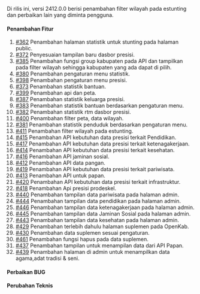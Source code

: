 Di rilis ini, versi 2412.0.0 berisi penambahan filter wilayah pada estunting dan perbaikan lain yang diminta pengguna.

#### Penambahan Fitur

1. [#362](https://github.com/OpenSID/OpenKab/issues/362) Penambahan halaman statistik untuk stunting pada halaman public.
2. [#372](https://github.com/OpenSID/OpenKab/issues/372) Penyesuaian tampilan baru dasbor presisi.
3. [#385](https://github.com/OpenSID/OpenKab/issues/385) Penambahan fungsi group kabupaten pada API dan tampilkan pada filter wilayah sehingga kabupaten yang ada dapat di pilih.
4. [#380](https://github.com/OpenSID/OpenKab/issues/380) Penambahan pengaturan menu statistik.
5. [#398](https://github.com/OpenSID/OpenKab/issues/398) Penambahan pengaturan menu presisi.
6. [#373](https://github.com/OpenSID/OpenKab/issues/373) Penambahan statistik bantuan.
7. [#399](https://github.com/OpenSID/OpenKab/issues/399) Penambahan api dan peta.
8. [#387](https://github.com/OpenSID/OpenKab/issues/387) Penambahan statistik keluarga presisi.
9. [#383](https://github.com/OpenSID/OpenKab/issues/383) Penambahan statistik bantuan berdasarkan pengaturan menu.
10. [#382](https://github.com/OpenSID/OpenKab/issues/382) Penambahan statistik rtm dasbor presisi.
11. [#400](https://github.com/OpenSID/OpenKab/issues/400) Penambahan filter peta, data wilayah.
12. [#381](https://github.com/OpenSID/OpenKab/issues/381) Penambahan statistik penduduk berdasarkan pengaturan menu.
13. [#411](https://github.com/OpenSID/OpenKab/issues/411) Penambahan filter wilayah pada estunting.
14. [#415](https://github.com/OpenSID/OpenKab/issues/415) Penambahan API kebutuhan data presisi terkait Pendidikan.
15. [#417](https://github.com/OpenSID/OpenKab/issues/417) Penambahan API kebutuhan data presisi terkait ketenagakerjaan.
16. [#414](https://github.com/OpenSID/OpenKab/issues/414) Penambahan API kebutuhan data presisi terkait kesehatan.
17. [#416](https://github.com/OpenSID/OpenKab/issues/416) Penambahan API jaminan sosial.
18. [#412](https://github.com/OpenSID/OpenKab/issues/412) Penambahan API data pangan.
19. [#419](https://github.com/OpenSID/OpenKab/issues/419) Penambahan API kebutuhan data presisi terkait pariwisata.
20. [#413](https://github.com/OpenSID/OpenKab/issues/413) Penambahan API untuk papan.
21. [#420](https://github.com/OpenSID/OpenKab/issues/420) Penambahan API kebutuhan data presisi terkait infrastruktur.
22. [#418](https://github.com/OpenSID/OpenKab/issues/418) Penambahan Api presisi prodeskel.
23. [#440](https://github.com/OpenSID/OpenKab/issues/440) Penambahan tampilan data pariwisata pada halaman admin.
24. [#444](https://github.com/OpenSID/OpenKab/issues/444) Penambahan tampilan data pendidikan pada halaman admin.
24. [#446](https://github.com/OpenSID/OpenKab/issues/446) Penambahan tampilan data ketenagakerjaan pada halaman admin.
25. [#445](https://github.com/OpenSID/OpenKab/issues/445) Penambahan tampilan data Jaminan Sosial pada halaman admin.
26. [#443](https://github.com/OpenSID/OpenKab/issues/443) Penambahan tampilan data kesehatan pada halaman admin.
27. [#429](hhttps://github.com/OpenSID/OpenKab/issues/429) Penambahan terlebih dahulu halaman suplemen pada OpenKab.
28. [#430](https://github.com/OpenSID/OpenKab/issues/430) Penambahan data suplemen sesuai pengaturan. 
29. [#461](https://github.com/OpenSID/OpenKab/issues/461) Penambahan fungsi hapus pada data suplemen.
30. [#437](https://github.com/OpenSID/OpenKab/issues/437) Penambahan tampilan untuk menampilan data dari API Papan. 
31. [#439](https://github.com/OpenSID/OpenKab/issues/439) Penambahan halaman di admin untuk menampilkan data agama,adat tradisi & seni. 

#### Perbaikan BUG


#### Perubahan Teknis
